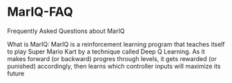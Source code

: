 # MarIQ-FAQ
Frequently Asked Questions about MarIQ

What is MarIQ:
MarIQ is a reinforcement learning program that teaches itself to play Super Mario Kart by a technique called Deep Q Learning. As it makes forward (or backward) progres through levels, it gets rewarded (or punished) accordingly, then learns which controller inputs will maximize its future
